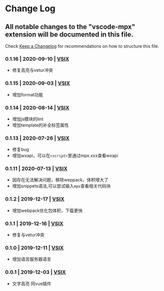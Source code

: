 # Change Log

## All notable changes to the "vscode-mpx" extension will be documented in this file.

Check [Keep a Changelog](http://keepachangelog.com/) for recommendations on how to structure this file.

### 0.1.16 | 2020-09-10 | [VSIX](https://marketplace.visualstudio.com/_apis/public/gallery/publishers/pagnkelly/vsextensions/mpx/0.1.16/vspackage)

- 修复高亮与vetur冲突

### 0.1.15 | 2020-09-03 | [VSIX](https://marketplace.visualstudio.com/_apis/public/gallery/publishers/pagnkelly/vsextensions/mpx/0.1.15/vspackage)

- 增加format功能

### 0.1.14 | 2020-08-14 | [VSIX](https://marketplace.visualstudio.com/_apis/public/gallery/publishers/pagnkelly/vsextensions/mpx/0.1.14/vspackage)

- 增加js模块的lint
- 增加template的补全标签属性

### 0.1.13 | 2020-07-26 | [VSIX](https://marketplace.visualstudio.com/_apis/public/gallery/publishers/pagnkelly/vsextensions/mpx/0.1.13/vspackage)

- 修复bug
- 增加wxapi，可以在`<script>`里通过mpx.xxx查看wxapi

### 0.1.11 | 2020-07-13 | [VSIX](https://marketplace.visualstudio.com/_apis/public/gallery/publishers/pagnkelly/vsextensions/mpx/0.1.11/vspackage)

- 因存在无法解决问题，移除weppack，体积增大了
- 增加snippets语法,可以尝试输入`mpx`查看相关代码块

### 0.1.2 | 2019-12-17 | [VSIX](https://marketplace.visualstudio.com/_apis/public/gallery/publishers/pagnkelly/vsextensions/mpx/0.1.2/vspackage)

- 增加webpack优化包体积，下载更快

### 0.1.1 | 2019-12-16 | [VSIX](https://marketplace.visualstudio.com/_apis/public/gallery/publishers/pagnkelly/vsextensions/mpx/0.1.1/vspackage)

- 修复与vetur冲突

### 0.1.0 | 2019-12-11 | [VSIX](https://marketplace.visualstudio.com/_apis/public/gallery/publishers/pagnkelly/vsextensions/mpx/0.1.0/vspackage)

- 增加语言服务器语言

### 0.0.1 | 2019-12-03 | [VSIX](https://marketplace.visualstudio.com/_apis/public/gallery/publishers/pagnkelly/vsextensions/mpx/0.0.1/vspackage)

- 文字高亮 同vue插件
